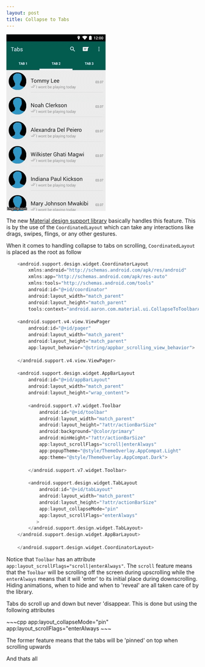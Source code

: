 ```yaml
---
layout: post
title: Collapse to Tabs
---
```


<img src="public/images/collapsetabs.gif">

The new <a href="https://developer.android.com/tools/support-library/features.html">Material design support library</a> basically handles this feature. This is by the use of the <code>CoordinatedLayout</code> which can take any interactions like drags, swipes, flings, or any other gestures.
<p>When it comes to handling collapse to tabs on scrolling, <code>CoordinatedLayout</code> is placed as the root as follow</p>

~~~cpp
	<android.support.design.widget.CoordinatorLayout 
		xmlns:android="http://schemas.android.com/apk/res/android"
	    xmlns:app="http://schemas.android.com/apk/res-auto"
	    xmlns:tools="http://schemas.android.com/tools"
	    android:id="@+id/coordinator"
	    android:layout_width="match_parent"
	    android:layout_height="match_parent"
	    tools:context="android.aaron.com.material.ui.CollapseToToolbarActivity">

    <android.support.v4.view.ViewPager
        android:id="@+id/pager"
        android:layout_width="match_parent"
        android:layout_height="match_parent"
        app:layout_behavior="@string/appbar_scrolling_view_behavior">

    </android.support.v4.view.ViewPager>

    <android.support.design.widget.AppBarLayout
        android:id="@+id/appBarLayout"
        android:layout_width="match_parent"
        android:layout_height="wrap_content">

        <android.support.v7.widget.Toolbar
            android:id="@+id/toolbar"
            android:layout_width="match_parent"
            android:layout_height="?attr/actionBarSize"
            android:background="@color/primary"
            android:minHeight="?attr/actionBarSize"
            app:layout_scrollFlags="scroll|enterAlways"
            app:popupTheme="@style/ThemeOverlay.AppCompat.Light"
            app:theme="@style/ThemeOverlay.AppCompat.Dark">

        </android.support.v7.widget.Toolbar>

        <android.support.design.widget.TabLayout
            android:id="@+id/tabLayout"
            android:layout_width="match_parent"
            android:layout_height="?attr/actionBarSize"
            app:layout_collapseMode="pin"
            app:layout_scrollFlags="enterAlways"
           >
        </android.support.design.widget.TabLayout>
    </android.support.design.widget.AppBarLayout>

	</android.support.design.widget.CoordinatorLayout>
~~~


<p>
	
Notice that <code>Toolbar</code> has an attribute <code>app:layout_scrollFlags="scroll|enterAlways"</code>. 
The <code>scroll</code> feature means that the <code>Toolbar</code> will be scrolling off the screen during upscrolling while the <code>enterAlways</code> means that it will 'enter' to its initial place during downscrolling. Hiding animations, when to hide and when to 'reveal' are all taken care of by the library.
</p>
<p>Tabs do scroll up and down but never 'disappear. This is done but using the following attributes</p>
~~~cpp
	app:layout_collapseMode="pin"
    app:layout_scrollFlags="enterAlways
~~~

<p>The former feature means that the tabs will be 'pinned' on top when scrolling upwards</p>
<p>And thats all</p>